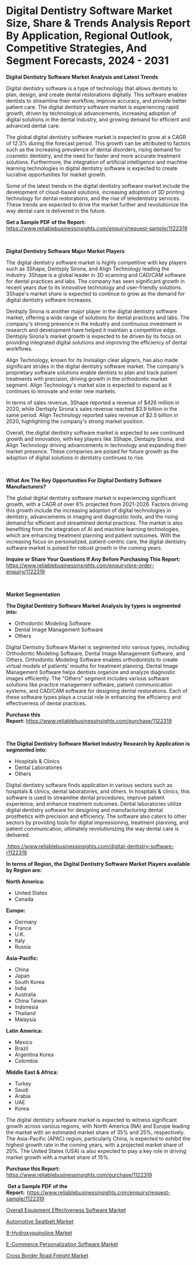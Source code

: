 <p><h1>Digital Dentistry Software Market Size, Share & Trends Analysis Report By Application, Regional Outlook, Competitive Strategies, And Segment Forecasts, 2024 - 2031</h1></p><p><strong>Digital Dentistry Software Market Analysis and Latest Trends</strong></p>
<p><p>Digital dentistry software is a type of technology that allows dentists to plan, design, and create dental restorations digitally. This software enables dentists to streamline their workflow, improve accuracy, and provide better patient care. The digital dentistry software market is experiencing rapid growth, driven by technological advancements, increasing adoption of digital solutions in the dental industry, and growing demand for efficient and advanced dental care.</p><p>The global digital dentistry software market is expected to grow at a CAGR of 12.3% during the forecast period. This growth can be attributed to factors such as the increasing prevalence of dental disorders, rising demand for cosmetic dentistry, and the need for faster and more accurate treatment solutions. Furthermore, the integration of artificial intelligence and machine learning technologies in digital dentistry software is expected to create lucrative opportunities for market growth.</p><p>Some of the latest trends in the digital dentistry software market include the development of cloud-based solutions, increasing adoption of 3D printing technology for dental restorations, and the rise of teledentistry services. These trends are expected to drive the market further and revolutionize the way dental care is delivered in the future.</p></p>
<p><strong>Get a Sample PDF of the Report:&nbsp;</strong> <a href="https://www.reliablebusinessinsights.com/enquiry/request-sample/1122319">https://www.reliablebusinessinsights.com/enquiry/request-sample/1122319</a></p>
<p>&nbsp;</p>
<p><strong>Digital Dentistry Software Major Market Players</strong></p>
<p><p>The digital dentistry software market is highly competitive with key players such as 3Shape, Dentsply Sirona, and Align Technology leading the industry. 3Shape is a global leader in 3D scanning and CAD/CAM software for dental practices and labs. The company has seen significant growth in recent years due to its innovative technology and user-friendly solutions. 3Shape's market share is expected to continue to grow as the demand for digital dentistry software increases.</p><p>Dentsply Sirona is another major player in the digital dentistry software market, offering a wide range of solutions for dental practices and labs. The company's strong presence in the industry and continuous investment in research and development have helped it maintain a competitive edge. Dentsply Sirona's market growth is expected to be driven by its focus on providing integrated digital solutions and improving the efficiency of dental workflows.</p><p>Align Technology, known for its Invisalign clear aligners, has also made significant strides in the digital dentistry software market. The company's proprietary software solutions enable dentists to plan and track patient treatments with precision, driving growth in the orthodontic market segment. Align Technology's market size is expected to expand as it continues to innovate and enter new markets.</p><p>In terms of sales revenue, 3Shape reported a revenue of $426 million in 2020, while Dentsply Sirona's sales revenue reached $3.9 billion in the same period. Align Technology reported sales revenue of $2.5 billion in 2020, highlighting the company's strong market position.</p><p>Overall, the digital dentistry software market is expected to see continued growth and innovation, with key players like 3Shape, Dentsply Sirona, and Align Technology driving advancements in technology and expanding their market presence. These companies are poised for future growth as the adoption of digital solutions in dentistry continues to rise.</p></p>
<p>&nbsp;</p>
<p><strong>What Are The Key Opportunities For Digital Dentistry Software Manufacturers?</strong></p>
<p><p>The global digital dentistry software market is experiencing significant growth, with a CAGR of over 8% projected from 2021-2026. Factors driving this growth include the increasing adoption of digital technologies in dentistry, advancements in imaging and diagnostic tools, and the rising demand for efficient and streamlined dental practices. The market is also benefiting from the integration of AI and machine learning technologies, which are enhancing treatment planning and patient outcomes. With the increasing focus on personalized, patient-centric care, the digital dentistry software market is poised for robust growth in the coming years.</p></p>
<p><strong>Inquire or Share Your Questions If Any Before Purchasing This Report:</strong> <a href="https://www.reliablebusinessinsights.com/enquiry/pre-order-enquiry/1122319">https://www.reliablebusinessinsights.com/enquiry/pre-order-enquiry/1122319</a></p>
<p>&nbsp;</p>
<p><strong>Market Segmentation</strong></p>
<p><strong>The Digital Dentistry Software Market Analysis by types is segmented into:</strong></p>
<p><ul><li>Orthodontic Modeling Software</li><li>Dental Image Management Software</li><li>Others</li></ul></p>
<p><p>Digital Dentistry Software Market is segmented into various types, including Orthodontic Modeling Software, Dental Image Management Software, and Others. Orthodontic Modeling Software enables orthodontists to create virtual models of patients' mouths for treatment planning. Dental Image Management Software helps dentists organize and analyze diagnostic images efficiently. The "Others" segment includes various software solutions like practice management software, patient communication systems, and CAD/CAM software for designing dental restorations. Each of these software types plays a crucial role in enhancing the efficiency and effectiveness of dental practices.</p></p>
<p><strong>Purchase this Report:&nbsp;</strong><a href="https://www.reliablebusinessinsights.com/purchase/1122319">https://www.reliablebusinessinsights.com/purchase/1122319</a></p>
<p>&nbsp;</p>
<p><strong>The Digital Dentistry Software Market Industry Research by Application is segmented into:</strong></p>
<p><ul><li>Hospitals & Clinics</li><li>Dental Laboratories</li><li>Others</li></ul></p>
<p><p>Digital dentistry software finds application in various sectors such as hospitals & clinics, dental laboratories, and others. In hospitals & clinics, this software is used to streamline dental procedures, improve patient experience, and enhance treatment outcomes. Dental laboratories utilize digital dentistry software for designing and manufacturing dental prosthetics with precision and efficiency. The software also caters to other sectors by providing tools for digital impressioning, treatment planning, and patient communication, ultimately revolutionizing the way dental care is delivered.</p></p>
<p><a href="https://www.reliablebusinessinsights.com/digital-dentistry-software-r1122319">&nbsp;https://www.reliablebusinessinsights.com/digital-dentistry-software-r1122319</a></p>
<p><strong>In terms of Region, the Digital Dentistry Software Market Players available by Region are:</strong></p>
<p>
    <p> <strong> North America: </strong>
        <ul>
            <li>United States</li>
            <li>Canada</li>
        </ul>
        </p> 
    <p> <strong> Europe: </strong>
        <ul>
            <li>Germany</li>
            <li>France</li>
            <li>U.K.</li>
            <li>Italy</li>
            <li>Russia</li>
        </ul>
        </p> 
    <p> <strong> Asia-Pacific: </strong>
        <ul>
            <li>China</li>
            <li>Japan</li>
            <li>South Korea</li>
            <li>India</li>
            <li>Australia</li>
            <li>China Taiwan</li>
            <li>Indonesia</li>
            <li>Thailand</li>
            <li>Malaysia</li>
        </ul>
        </p> 
    <p> <strong> Latin America: </strong>
        <ul>
            <li>Mexico</li>
            <li>Brazil</li>
            <li>Argentina Korea</li>
            <li>Colombia</li>
        </ul>
        </p> 
    <p> <strong> Middle East & Africa: </strong>
        <ul>
            <li>Turkey</li>
            <li>Saudi</li>
            <li>Arabia</li>
            <li>UAE</li>
            <li>Korea</li>
        </ul>
    </p>
    </p>
<p><p>The digital dentistry software market is expected to witness significant growth across various regions, with North America (NA) and Europe leading the market with an estimated market share of 35% and 25%, respectively. The Asia-Pacific (APAC) region, particularly China, is expected to exhibit the highest growth rate in the coming years, with a projected market share of 20%. The United States (USA) is also expected to play a key role in driving market growth with a market share of 15%.</p></p>
<p><strong>Purchase this Report: </strong><a href="https://www.reliablebusinessinsights.com/purchase/1122319">https://www.reliablebusinessinsights.com/purchase/1122319</a></p>
<p>&nbsp;<strong>Get a Sample PDF of the Report:&nbsp;&nbsp;</strong><a href="https://www.reliablebusinessinsights.com/enquiry/request-sample/1122319">https://www.reliablebusinessinsights.com/enquiry/request-sample/1122319</a></p>
<p><strong></strong></p>
<p><p><a href="https://github.com/drzsklfn31/Market-Research-Report-List-1/blob/main/overall-equipment-effectiveness-software-market.md">Overall Equipment Effectiveness Software Market</a></p><p><a href="https://www.linkedin.com/pulse/automotive-seatbelt-industry-analysis-report-its-market-size-76usc">Automotive Seatbelt Market</a></p><p><a href="https://www.linkedin.com/pulse/global-8-hydroxyquinoline-market-trends-insights-growth-g7lic">8-Hydroxyquinoline Market</a></p><p><a href="https://medium.com/@tobyyundt/global-e-commerce-personalization-software-market-analysis-trends-forecasts-and-growth-1f4b9a58d3df">E-Commerce Personalization Software Market</a></p><p><a href="https://github.com/bmorecock/Market-Research-Report-List-4/blob/main/cross-border-road-freight-market.md">Cross Border Road Freight Market</a></p></p>